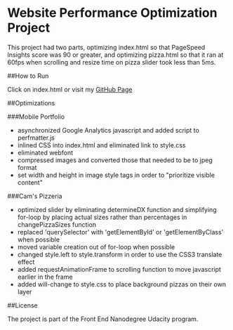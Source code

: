 # Website Performance Optimization Project

This project had two parts, optimizing index.html so that PageSpeed Insights score was 90 or greater, and optimizing pizza.html so that it ran at 60fps when scrolling and resize time on pizza slider took less than 5ms.

##How to Run

Click on index.html or visit my [GitHub Page](https://alyebea.github.io/frontend-nanodegree-mobile-portfolio/)

##Optimizations

###Mobile Portfolio

* asynchronized Google Analytics javascript and added script to perfmatter.js
* inlined CSS into index.html and eliminated link to style.css
* eliminated webfont
* compressed images and converted those that needed to be to jpeg format
* set width and height in image style tags in order to "prioritize visible content"

###Cam's Pizzeria

* optimized slider by eliminating determineDX function and simplifying for-loop by placing actual sizes rather than percentages in changePizzaSizes function
* replaced 'querySelector' with 'getElementById' or 'getElementByClass' when possible
* moved variable creation out of for-loop when possible
* changed style.left to style.transform in order to use the CSS3 translate effect
* added requestAnimationFrame to scrolling function to move javascript earlier in the frame
* added will-change to style.css to place background pizzas on their own layer

##License

The project is part of the Front End Nanodegree Udacity program.
